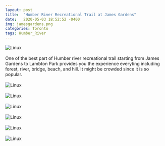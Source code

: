 ```yaml
---
layout: post
title:  "Humber River Recreational Trail at James Gardens"
date:   2020-05-03 18:52:52 -0400
img: jamesgardens.png
categories: Toronto
tags: Humber_River
---
```


![Linux]({{site.baseurl}}/images/jamesgardens.png)
<br>
<br>
One of the best part of Humber river recreational trail starting from James Gardens to Lambton Park provides you the experience everyting including forest, river, bridge, beach, and hill. It might be crowded since it is so popular. 
<br>
<br>
![Linux]({{site.baseurl}}/images/jamesgardens1.jpg)
<br>
<br>
![Linux]({{site.baseurl}}/images/jamesgardens2.jpg)
<br>
<br>
![Linux]({{site.baseurl}}/images/jamesgardens3.jpg)
<br>
<br>
![Linux]({{site.baseurl}}/images/jamesgardens4.jpg)
<br>
<br>
![Linux]({{site.baseurl}}/images/jamesgardens5.jpg)
<br>
<br>
![Linux]({{site.baseurl}}/images/jamesgardens6.jpg)
